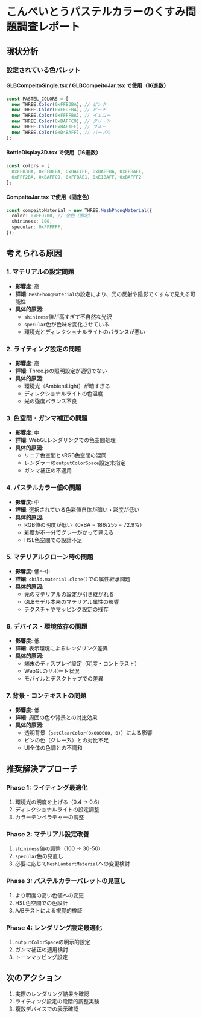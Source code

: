 # こんぺいとうパステルカラーのくすみ問題調査レポート

## 現状分析

### 設定されている色パレット

#### GLBCompeitoSingle.tsx / GLBCompeitoJar.tsx で使用（16進数）
```typescript
const PASTEL_COLORS = [
  new THREE.Color(0xFFB3BA), // ピンク
  new THREE.Color(0xFFDFBA), // ピーチ
  new THREE.Color(0xFFFFBA), // イエロー
  new THREE.Color(0xBAFFC9), // グリーン
  new THREE.Color(0xBAE1FF), // ブルー
  new THREE.Color(0xD4BAFF), // パープル
];
```

#### BottleDisplay3D.tsx で使用（16進数）
```typescript
const colors = [
  0xFFB3BA, 0xFFDFBA, 0xBAE1FF, 0xBAFFBA, 0xFFBAFF,
  0xFFF2BA, 0xBAFFC9, 0xFFBAE1, 0xE1BAFF, 0xBAFFF2
];
```

#### CompeitoJar.tsx で使用（固定色）
```typescript
const compeitoMaterial = new THREE.MeshPhongMaterial({
  color: 0xFFD700, // 金色（固定）
  shininess: 100,
  specular: 0xFFFFFF,
});
```

## 考えられる原因

### 1. **マテリアルの設定問題**
- **影響度**: 高
- **詳細**: `MeshPhongMaterial`の設定により、光の反射や陰影でくすんで見える可能性
- **具体的原因**:
  - `shininess`値が高すぎて不自然な光沢
  - `specular`色が色味を変化させている
  - 環境光とディレクショナルライトのバランスが悪い

### 2. **ライティング設定の問題**
- **影響度**: 高
- **詳細**: Three.jsの照明設定が適切でない
- **具体的原因**:
  - 環境光（AmbientLight）が暗すぎる
  - ディレクショナルライトの色温度
  - 光の強度バランス不良

### 3. **色空間・ガンマ補正の問題**
- **影響度**: 中
- **詳細**: WebGLレンダリングでの色空間処理
- **具体的原因**:
  - リニア色空間とsRGB色空間の混同
  - レンダラーの`outputColorSpace`設定未指定
  - ガンマ補正の不適用

### 4. **パステルカラー値の問題**
- **影響度**: 中
- **詳細**: 選択されている色彩値自体が暗い・彩度が低い
- **具体的原因**:
  - RGB値の明度が低い（0xBA = 186/255 = 72.9%）
  - 彩度が不十分でグレーがかって見える
  - HSL色空間での設計不足

### 5. **マテリアルクローン時の問題**
- **影響度**: 低〜中
- **詳細**: `child.material.clone()`での属性継承問題
- **具体的原因**:
  - 元のマテリアルの設定が引き継がれる
  - GLBモデル本来のマテリアル属性の影響
  - テクスチャやマッピング設定の残存

### 6. **デバイス・環境依存の問題**
- **影響度**: 低
- **詳細**: 表示環境によるレンダリング差異
- **具体的原因**:
  - 端末のディスプレイ設定（明度・コントラスト）
  - WebGLのサポート状況
  - モバイルとデスクトップでの差異

### 7. **背景・コンテキストの問題**
- **影響度**: 低
- **詳細**: 周囲の色や背景との対比効果
- **具体的原因**:
  - 透明背景（`setClearColor(0x000000, 0)`）による影響
  - ビンの色（グレー系）との対比不足
  - UI全体の色調との不調和

## 推奨解決アプローチ

### Phase 1: ライティング最適化
1. 環境光の明度を上げる（0.4 → 0.6）
2. ディレクショナルライトの設定調整
3. カラーテンペラチャーの調整

### Phase 2: マテリアル設定改善
1. `shininess`値の調整（100 → 30-50）
2. `specular`色の見直し
3. 必要に応じて`MeshLambertMaterial`への変更検討

### Phase 3: パステルカラーパレットの見直し
1. より明度の高い色値への変更
2. HSL色空間での色設計
3. A/Bテストによる視覚的検証

### Phase 4: レンダリング設定最適化
1. `outputColorSpace`の明示的設定
2. ガンマ補正の適用検討
3. トーンマッピング設定

## 次のアクション
1. 実際のレンダリング結果を確認
2. ライティング設定の段階的調整実験
3. 複数デバイスでの表示確認